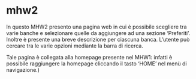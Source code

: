 # mhw2

In questo MHW2 presento una pagina web in cui è possibile scegliere tra varie banche e selezionare quelle da aggiungere ad una sezione ‘Preferiti’. Inoltre è presente una breve descrizione per ciascuna banca. L’utente può cercare tra le varie opzioni mediante la barra di ricerca.

Tale pagina è collegata alla homepage presente nel MHW1: infatti è possibile raggiungere la homepage cliccando il tasto ‘HOME’ nel menù di navigazione.)

